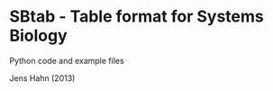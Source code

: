 SBtab - Table format for Systems Biology
========================================

Python code and example files

Jens Hahn (2013)
